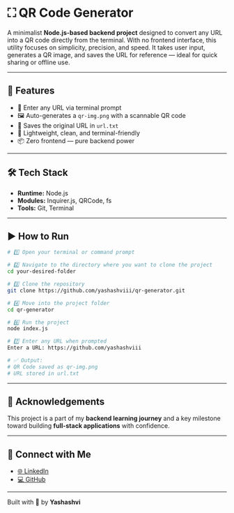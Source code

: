 # ⛶ QR Code Generator

A minimalist **Node.js-based backend project** designed to convert any URL into a QR code directly from the terminal. With no frontend interface, this utility focuses on simplicity, precision, and speed. It takes user input, generates a QR image, and saves the URL for reference — ideal for quick sharing or offline use.

---

## 🚀 Features

- 🔗 Enter any URL via terminal prompt  
- 🖼️ Auto-generates a `qr-img.png` with a scannable QR code  
- 📝 Saves the original URL in `url.txt`  
- 📂 Lightweight, clean, and terminal-friendly  
- 📦 Zero frontend — pure backend power

---

## 🛠 Tech Stack

- **Runtime:** Node.js  
- **Modules:** Inquirer.js, QRCode, fs  
- **Tools:** Git, Terminal


---

## ▶️ How to Run

```bash
# 1️⃣ Open your terminal or command prompt

# 2️⃣ Navigate to the directory where you want to clone the project
cd your-desired-folder

# 3️⃣ Clone the repository
git clone https://github.com/yashashviii/qr-generator.git

# 4️⃣ Move into the project folder
cd qr-generator

# 6️⃣ Run the project
node index.js

# 7️⃣ Enter any URL when prompted
Enter a URL: https://github.com/yashashviii

# ✅ Output:
# QR Code saved as qr-img.png
# URL stored in url.txt
```

---

## 🙌 Acknowledgements

This project is a part of my **backend learning journey** and a key milestone toward building **full-stack applications** with confidence.

---

## 🔗 Connect with Me

- [🌐 LinkedIn](www.linkedin.com/in/yashashvi-sathwara-4b855a209)
- [💻 GitHub](https://github.com/yashashviii)

---

 Built with 💙 by **Yashashvi**
